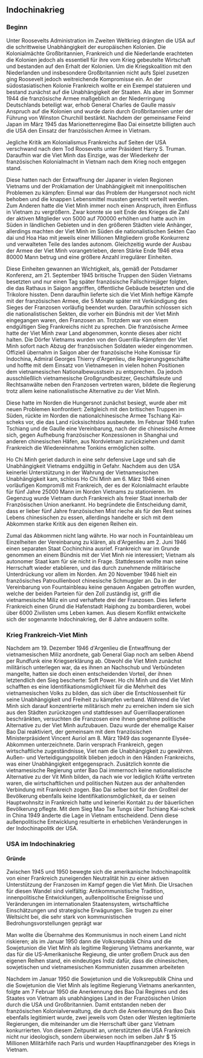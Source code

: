 ## Indochinakrieg

### Beginn
Unter Roosevelts Administration im Zweiten Weltkrieg drängten die USA auf die schrittweise Unabhängigkeit der europäischen Kolonien.
Die Kolonialmächte Großbritannien, Frankreich und die Niederlande erachteten die Kolonien jedoch als essentiell für ihre vom Krieg gebeutelte Wirtschaft und bestanden auf den Erhalt der Kolonien.
Um die Kriegskoalition mit den Niederlanden und insbesondere Großbritannien nicht aufs Spiel zusetzen ging Roosevelt jedoch weitreichende Kompromisse ein.
An der südostasiatischen Kolonie Frankreich wollte er ein Exempel statuieren und bestand zunächst auf die Unabhängigkeit der Staaten.
Als aber im Sommer 1944 die französische Armee maßgeblich an der Niederringung Deutschlands beteiligt war, erhob General Charles de Gaulle massiv Anspruch auf die Kolonien und wurde darin durch Großbritannien unter der Führung von Winston Churchill bestärkt.
Nachdem der gemeinsame Feind Japan im März 1945 das Marionettenregime Bao Dai einsetzte billigten auch die USA den Einsatz der französischen Armee in Vietnam.

Jegliche Kritik am Kolonialismus Frankreichs auf Seiten der USA verschwand nach dem Tod Roosevelts unter Präsident Harry S. Truman.
Daraufhin war die Viet Minh das Einzige, was der Wiederkehr der französischen Kolonialmacht in Vietnam nach dem Krieg noch entgegen stand.

Diese hatten nach der Entwaffnung der Japaner in vielen Regionen Vietnams und der Proklamation der Unabhängigkeit mit innenpolitischen Problemen zu kämpfen:
Einmal war das Problem der Hungersnot noch nicht behoben und die knappen Lebensmittel mussten gerecht verteilt werden.
Zum Anderen hatte die Viet Minh immer noch einen Anspruch, ihren Einfluss in Vietnam zu vergrößern.
Zwar konnte sie seit Ende des Krieges die Zahl der aktiven Mitglieder von 5000 auf 700000 erhöhen und hatte auch im Süden in ländlichen Gebieten und in den größeren Städten viele Anhänger, allerdings machten der Viet Minh im Süden die nationalistischen Sekten Cao dai und Hoa Hao mit jeweils einer Millionen Mitgliedern große Konkurrenz und verwalteten Teile des landes autonom.
Gleichzeitig wurde der Ausbau der Armee der Viet Minh vorangetrieben, deren Stärke Ende 1946 etwa 80000 Mann betrug und eine größere Anzahl irregulärer Einheiten.

Diese Einheiten gewannen an Wichtigkeit, als, gemäß der Potsdamer Konferenz, am 21. September 1945 britische Truppen den Süden Vietnams besetzten und nur einen Tag später französische Fallschirmjäger folgten, die das Rathaus in Saigon angriffen, öffentliche Gebäude besetzten und die Trikolore hissten.
Denn daraufhin lieferte sich die Viet Minh heftige Kämpfe mit der französischen Armee, die 5 Monate später mit Verkündigung des Sieges der Franzosen vorläufig beendet wurden.
Daraufhin schlossen sich die nationalistischen Sekten, die vorher ein Bündnis mit der Viet Minh eingegangen waren, den Franzosen an.
Trotzdem war von einem endgültigen Sieg Frankreichs nicht zu sprechen.
Die französische Armee hatte der Viet Minh zwar Land abgenommen, konnte dieses aber nicht halten.
Die Dörfer Vietnams wurden von den Guerrilla-Kämpfern der Viet Minh sofort nach Abzug der französischen Soldaten wieder eingenommen.
Offiziell übernahm in Saigon aber der französische Hohe Komissar für Indochina, Admiral Georges Thierry d'Argenlieu, die Regierungsgeschäfte und hoffte mit dem Einsatz von Vietnamesen in vielen hohen Positionen dem vietnamesischen Nationalbewusstsein zu entsprechen.
Da jedoch ausschließlich vietnamesische Großgrundbesitzer, Geschäftsleute und Rechtsanwälte neben den Franzosen vertreten waren, bildete die Regierung trotz allem keine nationalistische Alternative zu der Viet Minh.

Diese hatte im Norden die Hungersnot zunächst besiegt, wurde aber mit neuen Problemen konfrontiert:
Zeitgleich mit den britischen Truppen im Süden, rückte im Norden die nationalchinesische Armee Tschiang Kai-scheks vor, die das Land rücksischtslos ausbeutete.
Im Februar 1946 trafen Tschiang und de Gaulle eine Vereinbarung, nach der die chinesische Armee sich, gegen Aufhebung französischer Konzessionen in Shanghai und anderen chinesischen Häfen, aus Nordvietnam zurückziehen und damit Frankreich die Wiedereinnahme Tonkins ermöglichen sollte.

Ho Chi Minh geriet dadurch in eine sehr defensive Lage und sah die Unabhängigkeit Vietnams endgültig in Gefahr.
Nachdem aus den USA keinerlei Unterstützung in der Wahrung der Vietnamesischen Unabhängigkeit kam, schloss Ho Chi Minh am 6. März 1946 einen vorläufigen Kompromiß mit Frankreich, der es der Kolonialmacht erlaubte für fünf Jahre 25000 Mann im Norden Vietnams zu stationieren.
Im Gegenzug wurde Vietnam durch Frankreich als freier Staat innerhalb der Französischen Union anerkannt.
Ho begründete die Entscheidung damit, dass er lieber fünf Jahre französischen Mist rieche als für den Rest seines Lebens chinesischen zu essen, allerdings handelte er sich mit dem Abkommen starke Kritik aus den eigenen Reihen ein.

Zumal das Abkommen nicht lang währte.
Ho war noch in Fountainbleau um Einzelheiten der Vereinbarung zu klären, als d'Argenlieu am 2. Juni 1946 einen separaten Staat Cochinchina ausrief.
Frankreich war im Grunde genommen an einem Bündnis mit der Viet Minh nie interessiert; Vietnam als autonomer Staat kam für sie nicht in Frage.
Stattdessen wollte man seine Herrschaft wieder etablieren, und das durch zunehmende militärische Unterdrückung vor allem im Norden.
Am 20 November 1946 hielt ein französisches Patroullienboot chinesische Schmuggler an. Da in der Vereinbarung von Fountainbleau keine genauen Angaben getroffen wurden, welche der beiden Parteien für den Zoll zuständig ist, griff die vietnamesische Miliz ein und verhaftete drei der Franzosen.
Dies lieferte Frankreich einen Grund die Hafenstadt Haiphong zu bombardieren, wobei über 6000 Zivilisten ums Leben kamen.
Aus diesem Konflikt entwickelte sich der sogenannte Indochinakrieg, der 8 Jahre andauern sollte.

### Krieg Frankreich-Viet Minh
Nachdem am 19. Dezember 1946 d'Argenlieu die Entwaffnung der vietnamesischen Miliz anordnete, gab General Giap noch am selben Abend per Rundfunk eine Kriegserklärung ab.
Obwohl die Viet Minh zunächst militärisch unterlegen war, da es ihnen an Nachschub und Verbündeten mangelte, hatten sie doch einen entscheidenden Vorteil, der ihnen letztendlich den Sieg bescherte: Soft Power.
Ho chi Minh und die Viet Minh schafften es eine Identifikationsmöglichkeit für die Mehrheit des vietnamesischen Volks zu bilden, das sich über die Entschlossenheit für seine Unabhängigkeit und Freiheit zu kämpfen verband.
Während die Viet Minh sich darauf konzentrierte militärisch mehr zu erreichen indem sie sich aus den Städten zurückzogen und stattdessen auf Guerrillaoperationen beschränkten, versuchten die Franzosen eine ihnen genehme politische Alternative zu der Viet Minh aufzubauen.
Dazu wurde der ehemalige Kaiser Bao Dai reaktiviert, der gemeinsam mit dem französischen Ministerpräsident Vincent Auriol am 8. März 1949 das sogenannte Elysée-Abkommen unterzeichnete.
Darin versprach Frankreich, gegen wirtschaftliche zugeständnisse, Viet nam die Unabhängigkeit zu gewähren.
Außen- und Verteidigungspolitik blieben jedoch in den Händen Frankreichs, was einer Unabhängigkeit entgegensprach.
Zusätzlich konnte die vietnamesische Regierung unter Bao Dai immernoch keine nationalistische Alternative zu der Vit Minh bilden, da nach wie vor lediglich Kräfte vertreten waren, die wirtschaftlichen und politischen Nutzen aus der anhaltenden Verbindung mit Frankreich zogen.
Bao Dai selber bot für den Großteil der Bevölkerung ebenfalls keine Identifikationsmöglichkeit, da er seinen Hauptwohnsitz in Frankreich hatte und keinerlei Kontakt zu der bäuerlichen Bevölkerung pflegte.
Mit dem Sieg Mao Tse Tungs über Tschiang Kai-schek in China 1949 änderte die Lage in Vietnam entscheidend.
Denn diese außenpolitische Entwicklung resultierte in erheblichen Veränderungen in der Indochinapolitk der USA.

### USA im Indochinakrieg

#### Gründe
Zwischen 1945 und 1950 bewegte sich die amerikanische Indochinapolitik von einer Frankreich zuneigenden Neutralität hin zu einer aktiven Unterstützung der Franzosen im Kampf gegen die Viet Minh.
Die Ursachen für diesen Wandel sind vielfältig: Antikommunistische Tradition, innenpolitische Entwicklungen, außenpolitische Ereignisse und Veränderungen im internationalen Staatensystem, wirtschaftliche Einschätzungen und strategische Erwägungen.
Sie trugen zu einer Weltsicht bei, die sehr stark von  kommunistischen Bedrohungsvorstellungen geprägt war

Man wollte die Übernahme des Kommunismus in noch einem Land nicht riskieren; als im Januar 1950 dann die Volksrepublik China und die Sowjetunion die Viet Minh als legitime Regierung Vietnams anerkannte, war das für die US-Amerikanische Regieung, die unter großem Druck aus den eigenen Reihen stand, ein eindeutiges Indiz dafür, dass die chinesischen, sowjetischen und vietnamesischen Kommunisten zusammen arbeiteten

Nachdem im Januar 1950 die Sowjetunion und die Volksrepublik China und die Sowjetunion die Viet Minh als legitime Regierung Vietnams anerkannten, folgte am 7 Februar 1950 die Anerkennung des Bao Dai Regimes und des Staates von Vietnam als unabhängiges Land in der Französischen Union durch die USA und Großbritannien.
Damit entstanden neben der französischen Kolonialverwaltung, die durch die Anerkennung des Bao Dais ebenfalls legitimiert wurde, zwei jeweils vom Osten oder Westen legitimierte Regierungen, die miteinander um die Herrschaft über ganz Vietnam konkurrierten.
Von diesem Zeitpunkt an, unterstützten die USA Frankreich nicht nur ideologisch, sondern überwiesen noch im selben Jahr $ 15 Millionen Militärhlife nach Paris und wurden Hauptfinanzgeber des Kriegs in Vietnam.

